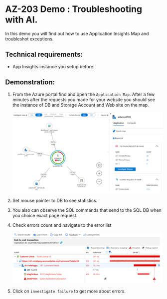 # AZ-203 Demo : Troubleshooting with AI.

In this demo you will find out how to use Application Insights Map and troubleshot exceptions. 

## Technical requirements:

- App Insights instance you setup before.

## Demonstration:

1. From the Azure portal find and open the `Application Map`. After a few minutes after the requests you made for your website you should see the instance of DB and Storage Account and Web site on the map.

    ![map](map.png)

1. Set mouse pointer to  DB to see statistics.

1. You also can observe the SQL commands that send to the SQL DB when you choice exact page request. 

1. Check errors count and navigate to the error list

    ![exception](exception.png)

1. Click on `investigate failure` to get more about errors.

